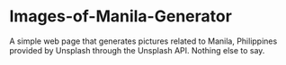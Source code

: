 # Images-of-Manila-Generator
A simple web page that generates pictures related to Manila, Philippines provided by Unsplash through the Unsplash API.
Nothing else to say.
